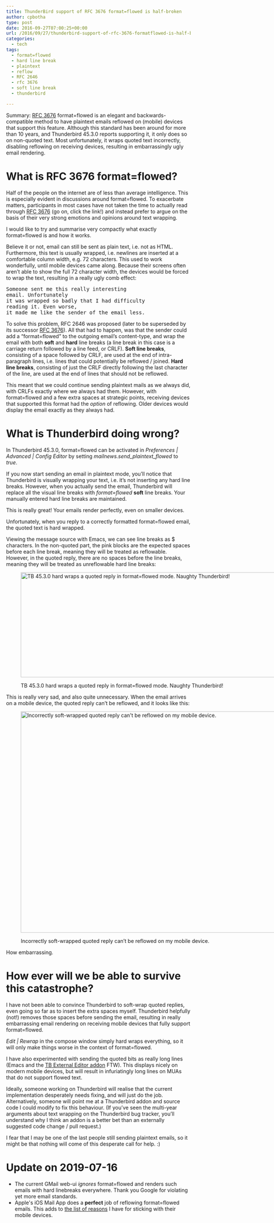 ```yaml
---
title: ThunderBird support of RFC 3676 format=flowed is half-broken
author: cpbotha
type: post
date: 2016-09-27T07:00:25+00:00
url: /2016/09/27/thunderbird-support-of-rfc-3676-formatflowed-is-half-broken/
categories:
  - tech
tags:
  - format=flowed
  - hard line break
  - plaintext
  - reflow
  - RFC 2646
  - rfc 3676
  - soft line break
  - thunderbird

---
```

Summary: [RFC 3676][1] format=flowed is an elegant and backwards-compatible method to have plaintext emails reflowed on (mobile) devices that support this feature. Although this standard has been around for more than 10 years, and Thunderbird 45.3.0 reports supporting it, it only does so on non-quoted text. Most unfortunately, it wraps quoted text incorrectly, disabling reflowing on receiving devices, resulting in embarrassingly ugly email rendering.

# What is RFC 3676 format=flowed?

Half of the people on the internet are of less than average intelligence. This is especially evident in discussions around format=flowed. To exacerbate matters, participants in most cases have not taken the time to actually read through [RFC 3676][1] (go on, click the link!) and instead prefer to argue on the basis of their very strong emotions and opinions around text wrapping.

I would like to try and summarise very compactly what exactly format=flowed is and how it works.

Believe it or not, email can still be sent as plain text, i.e. not as HTML. Furthermore, this text is usually wrapped, i.e. newlines are inserted at a comfortable column width, e.g. 72 characters. This used to work wonderfully, until mobile devices came along. Because their screens often aren&#8217;t able to show the full 72 character width, the devices would be forced to wrap the text, resulting in a really ugly comb effect:

<pre>Someone sent me this really interesting
email. Unfortunately
it was wrapped so badly that I had difficulty
reading it. Even worse,
it made me like the sender of the email less.</pre>

To solve this problem, RFC 2646 was proposed (later to be superseded by its successor [RFC 3676][1]). All that had to happen, was that the sender could add a &#8220;format=flowed&#8221; to the outgoing email&#8217;s content-type, and wrap the email with both **soft** and **hard** line breaks (a line break in this case is a carriage return followed by a line feed, or CRLF). **Soft line breaks**, consisting of a space followed by CRLF, are used at the end of intra-paragraph lines, i.e. lines that could potentially be reflowed / joined. **Hard line breaks**, consisting of just the CRLF directly following the last character of the line, are used at the end of lines that should not be reflowed.

This meant that we could continue sending plaintext mails as we always did, with CRLFs exactly where we always had them. However, with format=flowed and a few extra spaces at strategic points, receiving devices that supported this format had the _option_ of reflowing. Older devices would display the email exactly as they always had.

# What is Thunderbird doing wrong?

In Thunderbird 45.3.0, format=flowed can be activated in _Preferences | Advanced | Config Editor_ by setting _mailnews.send_plaintext_flowed_ to _true_.

If you now start sending an email in plaintext mode, you&#8217;ll notice that Thunderbird is visually wrapping your text, i.e. it&#8217;s not inserting any hard line breaks. However, when you actually send the email, Thunderbird will replace all the visual line breaks with _format=flowed_ **soft** line breaks. Your manually entered hard line breaks are maintained.

This is really great! Your emails render perfectly, even on smaller devices.

Unfortunately, when you reply to a correctly formatted format=flowed email, the quoted text is hard wrapped.

Viewing the message source with Emacs, we can see line breaks as $ characters. In the non-quoted part, the pink blocks are the expected spaces before each line break, meaning they will be treated as reflowable. However, in the quoted reply, there are no spaces before the line breaks, meaning they will be treated as unreflowable hard line breaks:<figure id="attachment_2522" aria-describedby="caption-attachment-2522" style="width: 761px" class="wp-caption alignnone"><a href="https://cpbotha.net/wp-content/uploads/2016/09/2016-09-27-091622_761x286_scrot.png" data-rel="lightbox-image-0" data-rl_title="" data-rl_caption="" title="">

<img data-attachment-id="2522" data-permalink="https://cpbotha.net/2016/09/27/thunderbird-support-of-rfc-3676-formatflowed-is-half-broken/2016-09-27-091622_761x286_scrot/" data-orig-file="https://cpbotha.net/wp-content/uploads/2016/09/2016-09-27-091622_761x286_scrot.png" data-orig-size="761,286" data-comments-opened="1" data-image-meta="{&quot;aperture&quot;:&quot;0&quot;,&quot;credit&quot;:&quot;&quot;,&quot;camera&quot;:&quot;&quot;,&quot;caption&quot;:&quot;&quot;,&quot;created_timestamp&quot;:&quot;0&quot;,&quot;copyright&quot;:&quot;&quot;,&quot;focal_length&quot;:&quot;0&quot;,&quot;iso&quot;:&quot;0&quot;,&quot;shutter_speed&quot;:&quot;0&quot;,&quot;title&quot;:&quot;&quot;,&quot;orientation&quot;:&quot;0&quot;}" data-image-title="2016-09-27-091622_761x286_scrot" data-image-description="" data-medium-file="https://cpbotha.net/wp-content/uploads/2016/09/2016-09-27-091622_761x286_scrot-300x113.png" data-large-file="https://cpbotha.net/wp-content/uploads/2016/09/2016-09-27-091622_761x286_scrot.png" class="wp-image-2522 size-full" src="https://cpbotha.net/wp-content/uploads/2016/09/2016-09-27-091622_761x286_scrot.png" alt="TB 45.3.0 hard wraps a quoted reply in format=flowed mode. Naughty Thunderbird!" width="761" height="286" srcset="https://cpbotha.net/wp-content/uploads/2016/09/2016-09-27-091622_761x286_scrot.png 761w, https://cpbotha.net/wp-content/uploads/2016/09/2016-09-27-091622_761x286_scrot-300x113.png 300w" sizes="(max-width: 709px) 85vw, (max-width: 909px) 67vw, (max-width: 984px) 61vw, (max-width: 1362px) 45vw, 600px" /></a><figcaption id="caption-attachment-2522" class="wp-caption-text">TB 45.3.0 hard wraps a quoted reply in format=flowed mode. Naughty Thunderbird!</figcaption></figure> 

This is really very sad, and also quite unnecessary. When the email arrives on a mobile device, the quoted reply can&#8217;t be reflowed, and it looks like this:<figure id="attachment_2518" aria-describedby="caption-attachment-2518" style="width: 840px" class="wp-caption alignnone"><a href="https://cpbotha.net/wp-content/uploads/2016/09/Screenshot_2016-09-27-08-24-55.png" data-rel="lightbox-image-1" data-rl_title="" data-rl_caption="" title="">

<img data-attachment-id="2518" data-permalink="https://cpbotha.net/2016/09/27/thunderbird-support-of-rfc-3676-formatflowed-is-half-broken/screenshot_2016-09-27-08-24-55/" data-orig-file="https://cpbotha.net/wp-content/uploads/2016/09/Screenshot_2016-09-27-08-24-55.png" data-orig-size="1440,1034" data-comments-opened="1" data-image-meta="{&quot;aperture&quot;:&quot;0&quot;,&quot;credit&quot;:&quot;&quot;,&quot;camera&quot;:&quot;&quot;,&quot;caption&quot;:&quot;&quot;,&quot;created_timestamp&quot;:&quot;0&quot;,&quot;copyright&quot;:&quot;&quot;,&quot;focal_length&quot;:&quot;0&quot;,&quot;iso&quot;:&quot;0&quot;,&quot;shutter_speed&quot;:&quot;0&quot;,&quot;title&quot;:&quot;&quot;,&quot;orientation&quot;:&quot;0&quot;}" data-image-title="screenshot_2016-09-27-08-24-55" data-image-description="" data-medium-file="https://cpbotha.net/wp-content/uploads/2016/09/Screenshot_2016-09-27-08-24-55-300x215.png" data-large-file="https://cpbotha.net/wp-content/uploads/2016/09/Screenshot_2016-09-27-08-24-55-1024x735.png" class="size-large wp-image-2518" src="https://cpbotha.net/wp-content/uploads/2016/09/Screenshot_2016-09-27-08-24-55-1024x735.png" alt="Incorrectly soft-wrapped quoted reply can't be reflowed on my mobile device." width="840" height="603" srcset="https://cpbotha.net/wp-content/uploads/2016/09/Screenshot_2016-09-27-08-24-55-1024x735.png 1024w, https://cpbotha.net/wp-content/uploads/2016/09/Screenshot_2016-09-27-08-24-55-300x215.png 300w, https://cpbotha.net/wp-content/uploads/2016/09/Screenshot_2016-09-27-08-24-55-768x551.png 768w, https://cpbotha.net/wp-content/uploads/2016/09/Screenshot_2016-09-27-08-24-55-1200x862.png 1200w, https://cpbotha.net/wp-content/uploads/2016/09/Screenshot_2016-09-27-08-24-55.png 1440w" sizes="(max-width: 709px) 85vw, (max-width: 909px) 67vw, (max-width: 1362px) 62vw, 840px" /></a><figcaption id="caption-attachment-2518" class="wp-caption-text">Incorrectly soft-wrapped quoted reply can&#8217;t be reflowed on my mobile device.</figcaption></figure> 

How embarrassing.

# How ever will we be able to survive this catastrophe?

I have not been able to convince Thunderbird to soft-wrap quoted replies, even going so far as to insert the extra spaces myself. Thunderbird helpfully (not!) removes those spaces before sending the email, resulting in really embarrassing email rendering on receiving mobile devices that fully support format=flowed.

_Edit | Rewrap_ in the compose window simply hard wraps everything, so it will only make things worse in the context of format=flowed.

I have also experimented with sending the quoted bits as really long lines (Emacs and the [TB External Editor addon][2] FTW). This displays nicely on modern mobile devices, but will result in infuriatingly long lines on MUAs that do not support flowed text.

Ideally, someone working on Thunderbird will realise that the current implementation desperately needs fixing, and will just do the job. Alternatively, someone will point me at a Thunderbird addon and source code I could modify to fix this behaviour. (If you&#8217;ve seen the multi-year arguments about text wrapping on the Thunderbird bug tracker, you&#8217;ll understand why I think an addon is a better bet than an externally suggested code change / pull request.)

I fear that I may be one of the last people still sending plaintext emails, so it might be that nothing will come of this desperate call for help. :)

# Update on 2019-07-16

- The current GMail web-ui *ignores* format=flowed and renders such emails with
  hard linebreaks everywhere. Thank you Google for violating yet more email
  standards.
- Apple's iOS Mail App does a **perfect** job of reflowing format=flowed
  emails. This adds to [the list of
  reasons](/2016/11/27/android-security-in-2016-is-a-mess/) I have for sticking
  with their mobile devices.


 [1]: http://www.ietf.org/rfc/rfc3676.txt
 [2]: http://globs.org/download.php?lng=en

